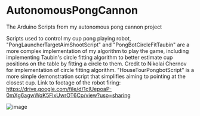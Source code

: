 # AutonomousPongCannon
The Arduino Scripts from my autonomous pong cannon project

Scripts used to control my cup pong playing robot, "PongLauncherTargetAimShootScript" and "PongBotCircleFitTaubin" are a more complex 
implementation of my algorithm to play the game, including implementing Taubin's circle fitting algorithm to better estimate cup positions 
on the table by fitting a circle to them. Credit to Nikolai Chernov for implementation of circle fitting algorithm. "HouseTourPongbotScript" is a more simple demonstration script that simplifies aiming to 
pointing at the closest cup. Link to footage of the robot firing: https://drive.google.com/file/d/1cIUepoaP-0mXg6agwWqK5FlxUwrOT6Cp/view?usp=sharing

![image](https://github.com/FritzDuv/PongCannonRobot/blob/master/BFE419CD-2E19-4407-9383-9EB9DE6D65EA.jpeg)
